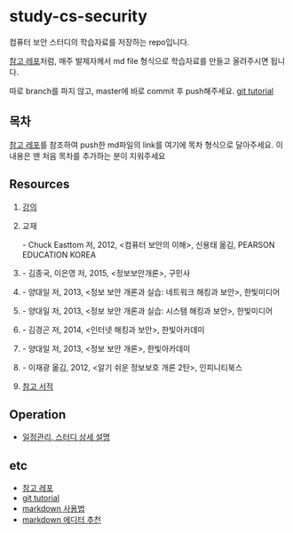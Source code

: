 # study-cs-security

컴퓨터 보안 스터디의 학습자료를 저장하는 repo입니다.

[참고 레포](https://github.com/Yooii-Studios/Clean-Code)처럼, 매주 발제자께서 md file 형식으로 학습자료를 만들고 올려주시면 됩니다.

따로 branch를 파지 않고, master에 바로 commit 후 push해주세요. [git tutorial](https://backlog.com/git-tutorial/kr/intro/intro1_1.html)



## 목차

[참고 레포](https://github.com/Yooii-Studios/Clean-Code)를 참조하여 push한 md파일의 link를 여기에 목차 형식으로 달아주세요. 이 내용은 맨 처음 목차를 추가하는 분이 지워주세요



## Resources

1. [강의](http://www.kmooc.kr/courses/course-v1:SejonguniversityK+SJKMOOC02_01k+2019_01SJ2_R/about)

2. 교재

   \- Chuck Easttom 저, 2012, <컴퓨터 보안의 이해>, 신용태 옮김, PEARSON EDUCATION KOREA

3. \- 김종국, 이은영 저, 2015, <정보보안개론>, 구민사

4. \- 양대일 저, 2013, <정보 보안 개론과 실습: 네트워크 해킹과 보안>, 한빛미디어

5. \- 양대일 저, 2013, <정보 보안 개론과 실습: 시스템 해킹과 보안>, 한빛미디어

6. \- 김경곤 저, 2014, <인터넷 해킹과 보안>, 한빛아카데미

7. \- 양대일 저, 2013, <정보 보안 개론>, 한빛아카데미

8. \- 이재광 옮김, 2012, <알기 쉬운 정보보호 개론 2탄>, 인피니티북스

9. [참고 서적](http://www.kyobobook.co.kr/product/detailViewKor.laf?mallGb=KOR&ejkGb=KOR&linkClass=3310&barcode=9791156643272#N)



## Operation

- [일정관리, 스터디 상세 설명](https://www.notion.so/cssecuritystudy/)



## etc

- [참고 레포](https://github.com/Yooii-Studios/Clean-Code)
- [git tutorial](https://backlog.com/git-tutorial/kr/intro/intro1_1.html)
- [markdown 사용법](https://gist.github.com/ihoneymon/652be052a0727ad59601)
- [markdown 에디터 추천](https://futurecreator.github.io/2018/07/20/what-are-the-best-markdown-editor/)

